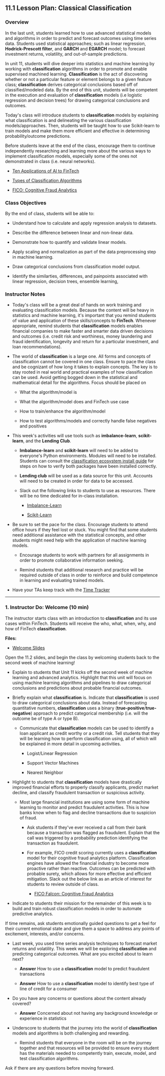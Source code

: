 ## 11.1 Lesson Plan: Classical Classification

### Overview

In the last unit, students learned how to use advanced statistical models and algorithms in order to predict and forecast outcomes using time series data. Students used statistical approaches; such as linear regression, **Hodrick-Prescott filter**, and **GARCH** and **EGARCH** model; to forecast investment returns, volatility, and out-of-sample predictions.

In unit 11, students will dive deeper into statistics and machine learning by working with **classification** algorithms in order to promote and enable supervised machined learning. **Classification** is the act of discovering whether or not a particular feature or element belongs to a given feature class; **classification** derives categorical conclusions based off of classified/modeled data. By the end of this unit, students will be competent in the execution and evaluation of **classification** models (i.e logistic regression and decision trees) for drawing categorical conclusions and outcomes.

Today's class will introduce students to **classification** models by explaining what classification is and delineating the various classification models/approaches. Then, students will be taught how to use Scikit-learn to train models and make them more efficient and effective in determining probability/outcome predictions.

Before students leave at the end of the class, encourage them to continue independently researching and learning more about the various ways to implement classification models, especially some of the ones not demonstrated in class (i.e. neural networks).

* [Ten Applications of AI to FinTech](https://towardsdatascience.com/ten-applications-of-ai-to-fintech-22d626c2fdac)

* [Types of Classification Algorithms](https://medium.com/@Mandysidana/machine-learning-types-of-classification-9497bd4f2e14)

* [FICO: Cognitive Fraud Analytics](https://www.fico.com/en/latest-thinking/product-sheet/fico-falcon-platform-cognitive-fraud-analytics-fraud-focused-machine-learning)

### Class Objectives

By the end of class, students will be able to:

* Understand how to calculate and apply regression analysis to datasets.

* Describe the difference between linear and non-linear data.

* Demonstrate how to quantify and validate linear models.

* Apply scaling and normalization as part of the data preprocessing step in machine learning.

* Draw categorical conclusions from classification model output.

* Identify the similarties, differences, and painpoints associated with linear regression, decision trees, ensemble learning,

### Instructor Notes

* Today's class will be a great deal of hands on work training and evaluating classification models. Because the content will be heavy in statistics and machine learning, it's important that you remind students of value and application of these skills/concepts to **FinTech**. Whenever appropriate, remind students that **classification** models enables financial companies to make faster and smarter data driven decisions and outcomes (i.e. credit risk and worthiness, money laundering and fraud identification, longevity and return for a particular investment, and loan recommendations).

* The world of **classification** is a large one. All forms and concepts of classification cannot be covered in one class. Ensure to pace the class and be cognizant of how long it takes to explain concepts. The key is to stay rooted in real world and practical examples of how classification can be used. Avoid getting bogged down in the statistical and mathematical detail for the algorithms. Focus should be placed on

  * What the algorithm/model is

  * What the algorithm/model does and FinTech use case

  * How to train/enhance the algorithm/model

  * How to test algorithms/models and correctly handle false negatives and positives

* This week's activities will use tools such as **imbalance-learn**, **scikit-learn**, and the **Lending Club**.

  * **Imbalance-learn** and **scikit-learn** will need to be added to everyone's Python environments. Modules will need to be installed. Students can consult the [classification ecosystem install guide]() for steps on how to verify both packages have been installed correctly.

  * **Lending club** will be used as a data source for this unit. Accounts will need to be created in order for data to be accessed.

  * Slack out the following links to students to use as resources. There will be no time dedicated for in-class installation.

    * [Imbalance-Learn](https://imbalanced-learn.readthedocs.io/en/stable/)

    * [Scikit-Learn](https://scikit-learn.org/stable/)

* Be sure to set the pace for the class. Encourage students to attend office hours if they feel lost or stuck. You might find that some students need additional assistance with the statistical concepts, and other students might need help with the application of machine learning models.

  * Encourage students to work with partners for all assignments in order to promote collaborative information seeking.

  * Remind students that additional research and practice will be required outside of class in order to reinforce and build competence in learning and evaluating trained models.

* Have your TAs keep track with the [Time Tracker](TimeTracker.xlsx)

- - -

### 1. Instructor Do: Welcome (10 min)

The instructor starts class with an introduction to **classification** and its use cases within FinTech. Students will receive the who, what, when, why, and how of FinTech **classification**.

**Files:**

* [Welcome Slides]()

Open the 11.2 slides, and begin the class by welcoming students back to the second week of machine learning!

* Explain to students that Unit 11 kicks off the second week of machine learning and advanced analytics. Highlight that this unit will focus on using machine learning algorithms and pipelines to draw categorical conclusions and predictions about probable financial outcomes.

* Briefly explain what **classification** is. Indicate that **classification** is used to draw categorical conclusions about data. Instead of forecasting quantitative numbers, **classification** uses a binary (**true-positive**/**true-negative**) approach to predict categorical membership (i.e. will the outcome be of type A or type B).

  * Communicate that **classification** models can be used to identify a loan applicant as credit worthy or a credit risk. Tell students that they will be learning how to perform classification using, all of which will be explained in more detail in upcoming activities.

    * Logist/Linear Regression

    * Support Vector Machines

    * Nearest Neighbor

* Highlight to students that **classification** models have drastically improved financial efforts to properly classify applicants, predict market decline, and classify fraudulent transaction or suspicious activity.

  * Most large financial institutions are using some form of machine learning to monitor and predict fraudulent activities. This is how banks know when to flag and decline transactions due to suspicion of fraud.

    * Ask students if they've ever received a call from their bank because a transaction was flagged as fraudulent. Explain that the call was triggered by a probability prediction identifying the transaction as fraudulent.

    * For example, FICO credit scoring currently uses a **classification** model for their cognitive fraud analytics platform. Classification engines have allowed the financial industry to become more proactive rather than reactive. Outcomes can be predicted with probable surety, which allows for more effective and efficient mitigation. Slack out the below link as an article of interest for students to review outside of class.

      * [FICO Falcon: Cognitive Fraud Analytics](https://www.fico.com/en/latest-thinking/product-sheet/fico-falcon-platform-cognitive-fraud-analytics-fraud-focused-machine-learning)

* Indicate to students their mission for the remainder of this week is to build and train robust classification models in order to automate predictive analytics.

If time remains, ask students emotionally guided questions to get a feel for their current emotional state and give them a space to address any points of excitement, interests, and/or concerns.

* Last week, you used time series analysis techniques to forecast market returns and volatility. This week we will be exploring **classification** and predicting categorical outcomes. What are you excited about to learn next?

  * **Answer** How to use a **classification** model to predict fraudulent transactions

  * **Answer** How to use a **classification** model to identify best type of line of credit for a consumer

* Do you have any concerns or questions about the content already covered?

  * **Answer** Concerned about not having any background knowledge or experience in statistics

* Underscore to students that the journey into the world of **classification** models and algorithms is both challenging and rewarding.

  * Remind students that everyone in the room will be on the journey together and that resources will be provided to ensure every student has the materials needed to competently train, execute, model, and test classification algorithms.

Ask if there are any questions before moving forward.
